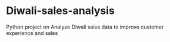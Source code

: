 # Diwali-sales-analysis
Python project on Analyze Diwali sales data to improve customer experience and sales

